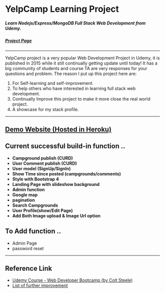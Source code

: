 
# YelpCamp Learning Project

##### Learn Nodejs/Express/MongoDB Full Stack Web Development from Udemy.
##### [Project Page](https://kelvindevop.github.io/yelpcampProject/)
---

YelpCamp project is a very popular Web Development Project in Udemy, it is published in 2015 while it still continually getting update until today!
It has a big community of students and course TA are very responses for your questions and problem.
The reason I put up this project here are:

1. For Self-learning and self-improvement.
2. To help others who have interested in learning full stack web development.
3. Continually Improve this project to make it more close the real world project.
4. A showcase for my stack profile.

---

[Demo Website (Hosted in Heroku)](https://yelpcamp-learning.herokuapp.com/)
---

## Current successful build-in function ..
- **Campground publish (CURD)**
- **User Comment publish (CURD)**
- **User model (SignUp/SignIn)**
- **Show Time since posted (campgrounds/comments)**
- **Style with Bootstrap 4**
- **Landing Page with slideshow background**
- **Admin function**
- **Google map**
- **pagination**
- **Search Campgrounds**
- **User Profile(show/Edit Page)**
- **Add Both Image upload & Image Url option**



## To Add function ..
- Admin Page
- password reset



---
## Reference Link

- [Udemy Course - Web Developer Bootcamp (by Colt Steele)](https://www.udemy.com/the-web-developer-bootcamp/learn/v4/overview)
- [List of further improvement](https://www.udemy.com/the-web-developer-bootcamp/learn/v4/t/lecture/6754188?start=0)
